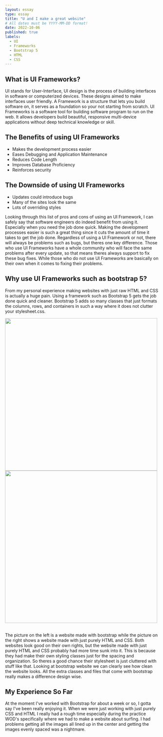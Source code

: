 ```yaml
---
layout: essay
type: essay
title: "U and I make a great website"
# All dates must be YYYY-MM-DD format!
date: 2022-10-06
published: true
labels:
  - UI
  - Frameworks
  - Bootstrap 5
  - HTML
  - CSS
--- 
```


<h2> What is UI Frameworks?</h2>

UI stands for User-Interface, UI design is the process of building interfaces in software or computerized devices. These designs aimed to make interfaces user friendly. A Framework is a structure that lets you build software on, it serves as a foundation so your not starting from scratch. UI Frameworks is a software tool for building software program to run on the web. It allows developers build beautiful, responsive multi-device applications without deep technical knowledge or skill. 

<h2> The Benefits of using UI Frameworks</h2>

<ul>
    <li> Makes the development process easier </li>
    <li> Eases Debugging and Application Maintenance </li>
    <li> Reduces Code Length </li>
    <li> Improves Database Proficiency</li>
    <li> Reinforces security </li>
</ul>

<h2> The Downside of using UI Frameworks</h2>

<ul>
    <li> Updates could introduce bugs </li>
    <li> Many of the sites look the same </li>
    <li> Lots of overriding styles </li>

</ul>

Looking through this list of pros and cons of using an UI Framework, I can safely say that software engineers do indeed benefit from using it. Especially when you need the job done quick. Making the development processes easier is such a great thing since it cuts the amount of time it takes to get the job done. Regardless of using a UI Framework or not, there will always be problems such as bugs, but theres one key difference. Those who use UI Frameworks have a whole community who will face the same problems after every update, so that means theres always support to fix these bug fixes. While those who do not use UI Frameworks are basically on their own when it comes to fixing their problems.

<h2> Why use UI Frameworks such as bootstrap 5? </h2>
        
From my personal experience making websites with just raw HTML and CSS is actually a huge pain. Using a framework such as Bootstrap 5 gets the job done quick and cleaner. Bootstrap 5 adds so many classes that just formats the columns, rows, and containers in such a way where it does not clutter your stylesheet.css.
<br>

<div class="text-center">
  <img width="500px" src="https://images.template.net/wp-content/uploads/2016/04/19073948/Animal-Pet-Responsive-One-Page-HTML-Bootstrap-Theme.jpg" class="img-thumbnail p-3">
  <img width="500px" src="https://www.sourcecodester.com/sites/default/files/images/sarfarazbhat/123.jpg" class="img-thumbnail" class="img-thumbnail p-3" >
</div>
<br>

The picture on the left is a website made with bootstrap while the picture on the right shows a website made with just purely HTML and CSS. Both websites look good on their own rights, but the website made with just purely HTML and CSS probably had more time sunk into it. This is because they had make their own styling classes just for the spacing and organization. So theres a good chance their stylesheet is just cluttered with stuff like that. Looking at bootstrap website we can clearly see how clean the website looks. All the extra classes and files that come with bootstrap really makes a difference design wise.

<h2> My Experience So Far</h2>

At the moment I've worked with Bootstrap for about a week or so, I gotta say I've been really enjoying it. When we were just working with just purely CSS and HTML I really had a rough time especially during the practice WOD's specifically where we had to make a website about surfing. I had problems getting all the images all lined up in the center and getting the images evenly spaced was a nightmare.

